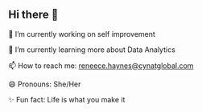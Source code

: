 ## Hi there 👋
🔭 I’m currently working on self improvement

🌱 I’m currently learning more about Data Analytics

📫 How to reach me: reneece.haynes@cynatglobal.com

😄 Pronouns: She/Her

 ✨ Fun fact: Life is what you make it

<!--
**ReneeceH12/ReneeceH12** is a ✨ _special_ ✨ repository because its `README.md` (this file) appears on your GitHub profile.


- 🔭 I’m currently working on 
- 🌱 I’m currently learning more about myself
- 📫 How to reach me: reneece.haynes@cynatglobal.com
- 😄 Pronouns: She/Her
- ⚡ Fun fact: Life is what you make it
